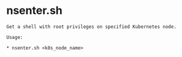 # nsenter.sh

    Get a shell with root privileges on specified Kubernetes node.

    Usage:

    * nsenter.sh <k8s_node_name>
